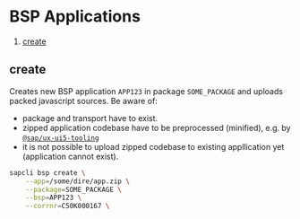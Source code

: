 # BSP Applications

1. [create](#create)

## create

Creates new BSP application `APP123` in package `SOME_PACKAGE` and uploads
packed javascript sources. Be aware of:
* package and transport have to exist.
* zipped application codebase have to be preprocessed (minified), e.g. by
  [`@sap/ux-ui5-tooling`](https://www.npmjs.com/package/@sap/ux-ui5-tooling)
* it is not possible to upload zipped codebase to existing appllication yet
  (application cannot exist).

```bash
sapcli bsp create \
    --app=/some/dire/app.zip \
    --package=SOME_PACKAGE \
    --bsp=APP123 \
    --corrnr=C50K000167 \
```

